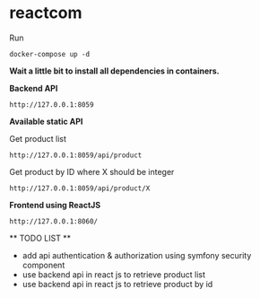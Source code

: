 # reactcom

Run 
```
docker-compose up -d
```

**Wait a little bit to install all dependencies in containers.**

**Backend API**

```
http://127.0.0.1:8059
```

**Available static API**

Get product list
```
http://127.0.0.1:8059/api/product
```

Get product by ID where X should be integer
```
http://127.0.0.1:8059/api/product/X
```

**Frontend using ReactJS**
```
http://127.0.0.1:8060/
```

** TODO LIST **
* add api authentication & authorization using symfony security component
* use backend api in react js to retrieve product list
* use backend api in react js to retrieve product by id
